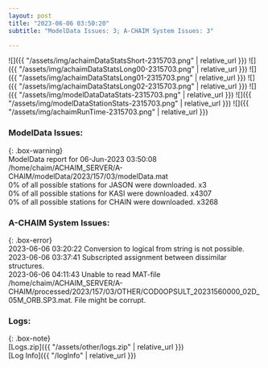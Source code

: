 ```yaml
---
layout: post
title: "2023-06-06 03:50:20"
subtitle: "ModelData Issues: 3; A-CHAIM System Issues: 3"

---
```


![]({{ "/assets/img/achaimDataStatsShort-2315703.png" | relative_url }})
![]({{ "/assets/img/achaimDataStatsLong00-2315703.png" | relative_url }})
![]({{ "/assets/img/achaimDataStatsLong01-2315703.png" | relative_url }})
![]({{ "/assets/img/achaimDataStatsLong02-2315703.png" | relative_url }})
![]({{ "/assets/img/modelDataDataStats-2315703.png" | relative_url }})
![]({{ "/assets/img/modelDataStationStats-2315703.png" | relative_url }})
![]({{ "/assets/img/achaimRunTime-2315703.png" | relative_url }})


### ModelData Issues:  
  
{: .box-warning}  
 ModelData report for 06-Jun-2023 03:50:08   
 /home/chaim/ACHAIM_SERVER/A-CHAIM/modelData/2023/157/03/modelData.mat   
 0% of all possible stations for JASON were downloaded. x3   
 0% of all possible stations for KASI were downloaded. x4307   
 0% of all possible stations for CHAIN were downloaded. x3268   
  
### A-CHAIM System Issues:  
  
{: .box-error}  
2023-06-06 03:20:22 Conversion to logical from string is not possible.  
2023-06-06 03:37:41 Subscripted assignment between dissimilar structures.  
2023-06-06 04:11:43 Unable to read MAT-file /home/chaim/ACHAIM_SERVER/A-CHAIM/processed/2023/157/03/OTHER/COD0OPSULT_20231560000_02D_05M_ORB.SP3.mat. File might be corrupt.  

### Logs:  
  
{: .box-note}  
[Logs.zip]({{ "/assets/other/logs.zip" | relative_url }})  
[Log Info]({{ "/logInfo" | relative_url }})  
